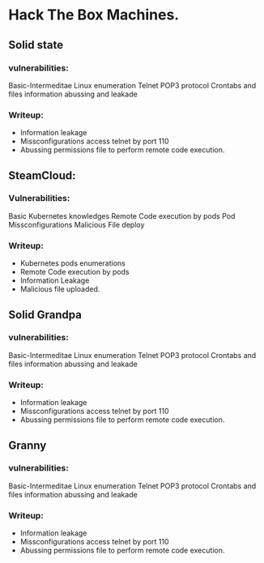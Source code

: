 # Hack The Box Machines.



## Solid state

### vulnerabilities:
Basic-Intermeditae Linux enumeration
Telnet POP3 protocol
Crontabs and files information abussing and leakade

### Writeup:
- Information leakage
- Missconfigurations access telnet by port 110
- Abussing permissions file to perform remote code execution.



## SteamCloud:

### Vulnerabilities:
Basic Kubernetes knowledges
Remote Code execution by pods
Pod Missconfigurations
Malicious File deploy

### Writeup:
* Kubernetes pods enumerations
* Remote Code execution by pods
* Information Leakage
* Malicious file uploaded.




## Solid Grandpa

### vulnerabilities:
Basic-Intermeditae Linux enumeration
Telnet POP3 protocol
Crontabs and files information abussing and leakade

### Writeup:
- Information leakage
- Missconfigurations access telnet by port 110
- Abussing permissions file to perform remote code execution.



## Granny

### vulnerabilities:
Basic-Intermeditae Linux enumeration
Telnet POP3 protocol
Crontabs and files information abussing and leakade

### Writeup:
- Information leakage
- Missconfigurations access telnet by port 110
- Abussing permissions file to perform remote code execution.
